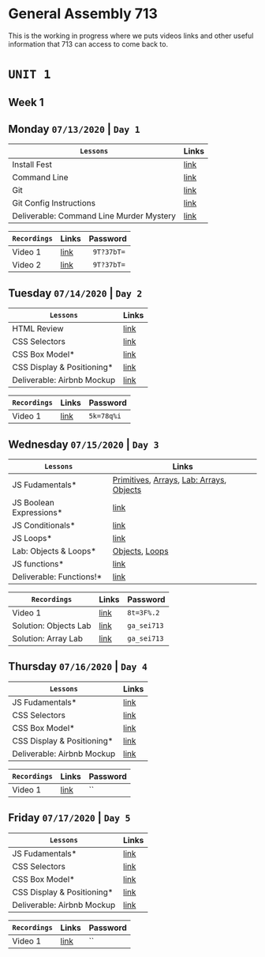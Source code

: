 # General Assembly 713
This is the working in progress where we puts videos links and other useful information that 713 can access to come back to.

# `UNIT 1`
## Week 1


## Monday `07/13/2020` | `Day 1`

| `Lessons`                                      | Links |
|------------------------------------------------|----------------------------------------------------------|
| Install Fest                                   | [link](https://tmdarneille.gitbook.io/sei-ga-sea/00-config-deployment/installfest)   |
| Command Line                                   | [link](https://tmdarneille.gitbook.io/sei-ga-sea/01-workflow/01readme)   | 
| Git                                            | [link](https://github.com/TaylorDarneille/SEI713/blob/master/00-config-deployment/installfest/osx/readme.md#git)   |
| Git Config Instructions                        | [link](https://github.com/TaylorDarneille/SEI713/blob/master/00-config-deployment/installfest/osx/readme.md#git) |
| Deliverable: Command Line Murder Mystery       | [link](https://github.com/WDI-SEA/command-line-murder-mystery)  | 

| `Recordings`     | Links | Password |
|------------------|-----|-----|
| Video 1          | [link](https://generalassembly.zoom.us/rec/share/_uF7PbOo3UVJQbfttWL8Wq0qToPkeaa8hnQc-_EOxBm1vkTPqD6tdklagcFs2Sfk?startTime=1594666624000)   | ` 9T?37bT=` |
| Video 2          | [link](https://generalassembly.zoom.us/rec/share/_uF7PbOo3UVJQbfttWL8Wq0qToPkeaa8hnQc-_EOxBm1vkTPqD6tdklagcFs2Sfk?startTime=1594672823000)   | ` 9T?37bT=` |

## Tuesday `07/14/2020` | `Day 2`

| `Lessons`                                      | Links |
|------------------------------------------------|----------------------------------------------------------|
| HTML Review                                    | [link](https://tmdarneille.gitbook.io/sei-ga-sea/03-html-css/html-review)   |
| CSS Selectors                                  | [link](https://tmdarneille.gitbook.io/sei-ga-sea/03-html-css/css-selectors)   | 
| CSS Box Model*                                 | [link](https://tmdarneille.gitbook.io/sei-ga-sea/03-html-css/00readme/01box-model)   |
| CSS Display & Positioning*                     | [link](https://tmdarneille.gitbook.io/sei-ga-sea/03-html-css/00readme/02display-positioning)   |
| Deliverable: Airbnb Mockup                     | [link](https://github.com/WDI-SEA/css-airbnb)   | 

| `Recordings`     | Links | Password |
|------------------|-----|-----|
| Video 1          | [link](https://generalassembly.zoom.us/rec/share/5OpEDKnwzGNJW42W5WbgZqB9N4nfX6a8gCVIr_NfzB5NGdcjeBmDvtjd75E80hfC)   | `5k=78q%i` |

## Wednesday `07/15/2020` | `Day 3`

| `Lessons`                                      | Links |
|------------------------------------------------|----------------------------------------------------------|
| JS Fudamentals*                                | [Primitives](https://tmdarneille.gitbook.io/sei-ga-sea/javascript/js-primitives), [Arrays](https://tmdarneille.gitbook.io/sei-ga-sea/javascript/js-arrays), [Lab: Arrays](https://github.com/WDI-SEA/js-primitives/blob/master/readme.md), [Objects](https://tmdarneille.gitbook.io/sei-ga-sea/javascript/js-objects)    |
| JS Boolean Expressions*                        | [link](https://www.google.com/url?q=https%3A%2F%2Ftmdarneille.gitbook.io%2Fsei-ga-sea%2Fjavascript%2Fjs-control-flow%2F02boolean&sa=D&ust=1601750737605000&usg=AOvVaw0nl80she4C7jCNh5NztQjp)   | 
| JS Conditionals*                               | [link](https://tmdarneille.gitbook.io/sei-ga-sea/javascript/js-control-flow/03conditionals)   |
| JS Loops*                                      | [link](https://tmdarneille.gitbook.io/sei-ga-sea/javascript/js-control-flow/04loops)   |
| Lab: Objects & Loops*                     | [Objects](https://www.google.com/url?q=https%3A%2F%2Fgithub.com%2FWDI-SEA%2Fjs-object-challenges%2Fblob%2Fmaster%2FREADME.md&sa=D&ust=1601750737606000&usg=AOvVaw1LbiU9ywqv_UyLVfXT2f1R), [Loops](https://www.google.com/url?q=https%3A%2F%2Fgithub.com%2FWDI-SEA%2FJS-Basic-Loops&sa=D&ust=1601750737606000&usg=AOvVaw1j0dVxCE1y9s4jvTTJfz-0)   | 
| JS functions*                     | [link](https://tmdarneille.gitbook.io/sei-ga-sea/javascript/01functions)   | 
| Deliverable: Functions!*                       | [link](https://github.com/WDI-SEA/functions-lab)   | 

| `Recordings`     | Links | Password |
|------------------|-----|-----|
| Video 1                        | [link](https://generalassembly.zoom.us/rec/share/69F-fqig2jhIG6ORy0zCXul7IZu9aaa8gSId_voFxU_m2cSWSFlkhtp5ukY2whld)   | `8t=3F%.2` |
| Solution: Objects Lab          | [link](https://generalassembly.zoom.us/rec/play/tcd5f7-s-243HdLE4gSDBqR6W425evishiYf_KVexB2wU3kCNgCiYORBY7cA1IqYNiXxVcOOnJ77rUvg?autoplay=true&startTime=1594861877000)   | `ga_sei713` |
| Solution: Array Lab            | [link](https://generalassembly.zoom.us/rec/share/1JRPbKyq2U1LTK-XuGiFY617A767X6a81SVPqPVfxBvtxcKSaBo26skWTBOMQNMb?startTime=1594863168000)   | `ga_sei713` |

## Thursday `07/16/2020` | `Day 4`

| `Lessons`                                      | Links |
|------------------------------------------------|----------------------------------------------------------|
| JS Fudamentals*                                    | [link]()   |
| CSS Selectors                                  | [link]()   | 
| CSS Box Model*                                 | [link]()   |
| CSS Display & Positioning*                     | [link]()   |
| Deliverable: Airbnb Mockup                     | [link]()   | 

| `Recordings`     | Links | Password |
|------------------|-----|-----|
| Video 1          | [link]()   | `` |

## Friday `07/17/2020` | `Day 5`

| `Lessons`                                      | Links |
|------------------------------------------------|----------------------------------------------------------|
| JS Fudamentals*                                | [link]()   |
| CSS Selectors                                  | [link]()   | 
| CSS Box Model*                                 | [link]()   |
| CSS Display & Positioning*                     | [link]()   |
| Deliverable: Airbnb Mockup                     | [link]()   | 

| `Recordings`     | Links | Password |
|------------------|-----|-----|
| Video 1          | [link]()   | `` |
